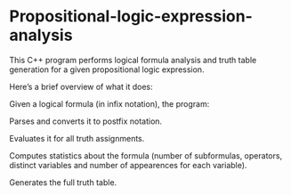 # Propositional-logic-expression-analysis
This C++ program performs logical formula analysis and 
truth table generation for a given propositional logic expression. 

Here’s a brief overview of what it does:

Given a logical formula (in infix notation), the program:

Parses and converts it to postfix notation.

Evaluates it for all truth assignments.

Computes statistics about the formula 
(number of subformulas, operators, distinct variables and 
number of appearences for each variable).

Generates the full truth table.
